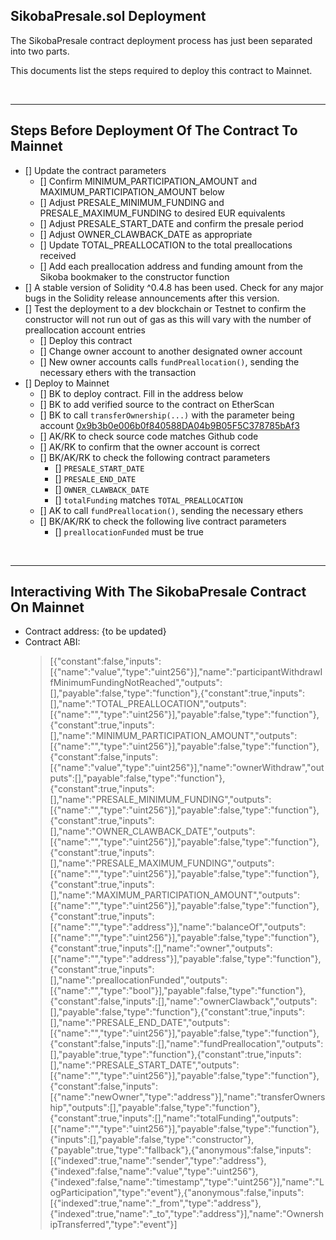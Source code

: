 ## SikobaPresale.sol Deployment

The SikobaPresale contract deployment process has just been separated into two parts.

This documents list the steps required to deploy this contract to Mainnet.

<br />

<hr />

## Steps Before Deployment Of The Contract To Mainnet

* [] Update the contract parameters
  * [] Confirm MINIMUM_PARTICIPATION_AMOUNT and MAXIMUM_PARTICIPATION_AMOUNT below
  * [] Adjust PRESALE_MINIMUM_FUNDING and PRESALE_MAXIMUM_FUNDING to desired EUR equivalents
  * [] Adjust PRESALE_START_DATE and confirm the presale period
  * [] Adjust OWNER_CLAWBACK_DATE as appropriate
  * [] Update TOTAL_PREALLOCATION to the total preallocations received
  * [] Add each preallocation address and funding amount from the Sikoba bookmaker to the constructor function
* [] A stable version of Solidity ^0.4.8 has been used. Check for any major bugs in the Solidity release announcements after this version.
* [] Test the deployment to a dev blockchain or Testnet to confirm the constructor will not run out of gas as this will vary with the number of preallocation account entries
  * [] Deploy this contract
  * [] Change owner account to another designated owner account
  * [] New owner accounts calls `fundPreallocation()`, sending the necessary ethers with the transaction
* [] Deploy to Mainnet
  * [] BK to deploy contract. Fill in the address below
  * [] BK to add verified source to the contract on EtherScan
  * [] BK to call `transferOwnership(...)` with the parameter being account [0x9b3b0e006b0f840588DA04b9B05F5C378785bAf3](https://etherscan.io/address/0x9b3b0e006b0f840588DA04b9B05F5C378785bAf3)
  * [] AK/RK to check source code matches Github code
  * [] AK/RK to confirm that the owner account is correct
  * [] BK/AK/RK to check the following contract parameters
    * [] `PRESALE_START_DATE`
    * [] `PRESALE_END_DATE`
    * [] `OWNER_CLAWBACK_DATE`
    * [] `totalFunding` matches `TOTAL_PREALLOCATION`
  * [] AK to call `fundPreallocation()`, sending the necessary ethers
  * [] BK/AK/RK to check the following live contract parameters
    * [] `preallocationFunded` must be true

<br />

<hr />

## Interactiving With The SikobaPresale Contract On Mainnet

* Contract address: {to be updated}
* Contract ABI:
  > [{"constant":false,"inputs":[{"name":"value","type":"uint256"}],"name":"participantWithdrawIfMinimumFundingNotReached","outputs":[],"payable":false,"type":"function"},{"constant":true,"inputs":[],"name":"TOTAL_PREALLOCATION","outputs":[{"name":"","type":"uint256"}],"payable":false,"type":"function"},{"constant":true,"inputs":[],"name":"MINIMUM_PARTICIPATION_AMOUNT","outputs":[{"name":"","type":"uint256"}],"payable":false,"type":"function"},{"constant":false,"inputs":[{"name":"value","type":"uint256"}],"name":"ownerWithdraw","outputs":[],"payable":false,"type":"function"},{"constant":true,"inputs":[],"name":"PRESALE_MINIMUM_FUNDING","outputs":[{"name":"","type":"uint256"}],"payable":false,"type":"function"},{"constant":true,"inputs":[],"name":"OWNER_CLAWBACK_DATE","outputs":[{"name":"","type":"uint256"}],"payable":false,"type":"function"},{"constant":true,"inputs":[],"name":"PRESALE_MAXIMUM_FUNDING","outputs":[{"name":"","type":"uint256"}],"payable":false,"type":"function"},{"constant":true,"inputs":[],"name":"MAXIMUM_PARTICIPATION_AMOUNT","outputs":[{"name":"","type":"uint256"}],"payable":false,"type":"function"},{"constant":true,"inputs":[{"name":"","type":"address"}],"name":"balanceOf","outputs":[{"name":"","type":"uint256"}],"payable":false,"type":"function"},{"constant":true,"inputs":[],"name":"owner","outputs":[{"name":"","type":"address"}],"payable":false,"type":"function"},{"constant":true,"inputs":[],"name":"preallocationFunded","outputs":[{"name":"","type":"bool"}],"payable":false,"type":"function"},{"constant":false,"inputs":[],"name":"ownerClawback","outputs":[],"payable":false,"type":"function"},{"constant":true,"inputs":[],"name":"PRESALE_END_DATE","outputs":[{"name":"","type":"uint256"}],"payable":false,"type":"function"},{"constant":false,"inputs":[],"name":"fundPreallocation","outputs":[],"payable":true,"type":"function"},{"constant":true,"inputs":[],"name":"PRESALE_START_DATE","outputs":[{"name":"","type":"uint256"}],"payable":false,"type":"function"},{"constant":false,"inputs":[{"name":"newOwner","type":"address"}],"name":"transferOwnership","outputs":[],"payable":false,"type":"function"},{"constant":true,"inputs":[],"name":"totalFunding","outputs":[{"name":"","type":"uint256"}],"payable":false,"type":"function"},{"inputs":[],"payable":false,"type":"constructor"},{"payable":true,"type":"fallback"},{"anonymous":false,"inputs":[{"indexed":true,"name":"sender","type":"address"},{"indexed":false,"name":"value","type":"uint256"},{"indexed":false,"name":"timestamp","type":"uint256"}],"name":"LogParticipation","type":"event"},{"anonymous":false,"inputs":[{"indexed":true,"name":"_from","type":"address"},{"indexed":true,"name":"_to","type":"address"}],"name":"OwnershipTransferred","type":"event"}]